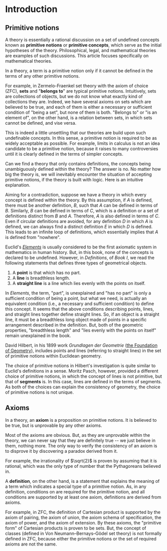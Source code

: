 # Introduction

## Primitive notions

A theory is essentially a rational discussion on a set of undefined concepts known as **primitive notions** or **primitive concepts**, which serve as the initial hypotheses of the theory. Philosophical, legal, and mathematical theories are examples of such discussions. This article focuses specifically on mathematical theories.

In a theory, a term is a primitive notion only if it cannot be defined in the terms of any other primitive notions.

For example, in Zermelo-Fraenkel set theory with the axiom of choice (ZFC), **sets** and "**belongs to**" are typical primitive notions. Intuitively, sets are collections of objects, but we do not know what exactly kind of collections they are. Indeed, we have several axioms on sets which are believed to be true, and each of them is either a necessary or sufficient condition of "being a set", but none of them is both. "Belongs to" or "is an element of", on the other hand, is a relation between sets, in which sets cannot be defined, and vise versa.

This is indeed a little unsettling that our theories are build upon such undefinable concepts. In this sense, a primitive notion is required to be as widely acceptable as possible. For example, limits in calculus is not an idea candidate to be a primitive notion, because it raises to many controversies until it is clearly defined in the terms of simpler concepts.

Can we find a theory that only contains definitions, the concepts being unambiguously defined within the theory? The answer is no. No matter how big the theory is, we will inevitably encounter the situation of accepting primitive notions, if the theory is built with logic. Here is an intuitive explanation.

Aiming for a contradiction, suppose we have a theory in which every concept is defined within the theory. By this assumption, if $A$ is defined, there must be another definition, $B$, such that $A$ can be defined in terms of $B$. Similarly, $B$ can be defined in terms of $C$, which is a definition or a set of definitions distinct from $B$ and $A$. Therefore, $A$ is also defined in terms of $C$. Even if circular definitions are avoided, for any definition $D$ in which $A$ is defined, we can always find a distinct definition $E$ in which $D$ is defined. This leads to an infinite loop of definitions, which essentially implies that $A$ is defined from "nowhere".

Euclid's [*Elements*](https://mathcs.clarku.edu/~djoyce/java/elements/toc.html) is usually considered to be the first axiomatic system in mathematics in human history. But, in this book, none of the concepts is declared to be undefined. However, in *Definitions*, of *Book I*, we read the following statements that defines three types of geometrical objects.

1. A **point** is that which has no part.
2. A **line** is breadthless length.
3. A **straight line** is a line which lies evenly with the points on itself.

In *Elements*, the term, "part", is unexplained and "has no part" is only a sufficient condition of being a point, but what we need, is actually an equivalent condition (i.e., a necessary and sufficient condition) to define this concept. It seems that the above conditions describing points, lines, and straight lines together define straight lines. So, if an object is a straight line, it must be a breadthless long object made of points in a specific arrangement described in the definition. But, both of the geometric properties, "breadthless length" and "lies evenly with the points on itself" remain unexplained in the book.

David Hilbert, in his 1899 work *Grundlagen der Geometrie* ([the Foundation of Geometry](https://math.berkeley.edu/~wodzicki/160/Hilbert.pdf)), includes points and lines (referring to straight lines) in the set of primitive notions within Euclidean geometry.

The choice of primitive notions in Hilbert's investigation is quite similar to Euclid's definitions in a sense. Moritz Pasch, however, provided a different choice of primitive notions, in which the concept of lines is not primitive, but that of **segments** is. In this case, lines are defined in the terms of segments. As both of the choices can explain the consistency of geometry, the choice of primitive notions is not unique.

## Axioms

In a theory, an **axiom** is a proposition on primitive notions. It is believed to be true, but is unprovable by any other axioms.

Most of the axioms are obvious. But, as they are unprovable within the theory, we can never say that they are definitely true -- we just believe in them, nothing more. The only way to verify the consistency of an axiom is to disprove it by discovering a paradox derived from it.

For example, the irrationality of $\sqrt{2}$ is proven by assuming that it is rational, which was the only type of number that the Pythagoreans believed in.

A **definition**, on the other hand, is a statement that explains the meaning of a term which indicates a special type of a primitive notion. As, in any definition, conditions on are required for the primitive notion, and all conditions are supported by at least one axiom, definitions are derived from axioms.

For example, in ZFC, the definition of Cartesian product is supported by the axiom of pairing, the axiom of union, the axiom schema of specification, the axiom of power, and the axiom of extension. By these axioms, the "primitive form" of Cartesian products is proven to be sets. But, the concept of classes (defined in Von Neumann–Bernays–Gödel set theory) is not formally defined in ZFC, because either the primitive notions or the set of required axioms are not the same.

















